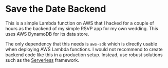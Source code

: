 # Save the Date Backend

This is a simple Lambda function on AWS that I hacked for a couple of hours as the backend of my simple RSVP app for my own wedding. This uses AWS DynamoDB for its data store.

The only dependency that this needs is `aws-sdk` which is directly usable when deploying AWS Lambda functions. I would not recommend to create backend code like this in a production setup. Instead, use robust solutions such as the [Serverless](https://github.com/serverless/serverless) framework.